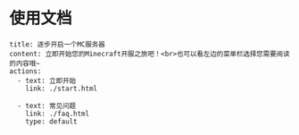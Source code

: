 # 使用文档
```component VPBanner
title: 逐步开启一个MC服务器
content: 立即开始您的Minecraft开服之旅吧！<br>也可以看左边的菜单栏选择您需要阅读的内容哦~
actions:
  - text: 立即开始
    link: ./start.html
    
  - text: 常见问题
    link: ./faq.html
    type: default
```

